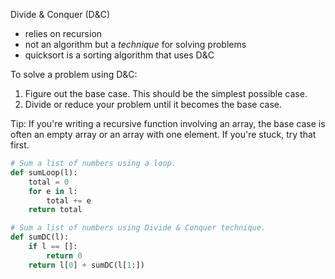 Divide & Conquer (D&C)

* relies on recursion
* not an algorithm but a *technique* for solving problems 
* quicksort is a sorting algorithm that uses D&C

To solve a problem using D&C:

1. Figure out the base case. This should be the simplest possible case.
2. Divide or reduce your problem until it becomes the base case.

Tip: If you're writing a recursive function involving an array, the base case is often an empty array or an array with one element. If you're stuck, try that first.

```python
# Sum a list of numbers using a loop.
def sumLoop(l):
    total = 0
    for e in l:
        total += e
    return total

# Sum a list of numbers using Divide & Conquer technique.
def sumDC(l):
    if l == []:
        return 0
    return l[0] + sumDC(l[1:])
```
